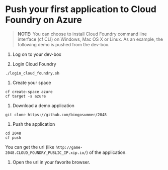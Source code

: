 # Push your first application to Cloud Foundry on Azure

>**NOTE:** You can choose to install Cloud Foundry command line interface (cf CLI) on Windows, Mac OS X or Linux. As an example, the following demo is pushed from the dev-box.

1. Log on to your dev-box

1. Login Cloud Foundry

  ```
  ./login_cloud_foundry.sh
  ```

1. Create your space

  ```
  cf create-space azure
  cf target -s azure
  ```

1. Download a demo application

  ```
  git clone https://github.com/bingosummer/2048
  ```

1. Push the application

  ```
  cd 2048
  cf push
  ```

  You can get the url (like `http://game-2048.CLOUD_FOUNDRY_PUBLIC_IP.xip.io/`) of the application.

1. Open the url in your favorite browser.
